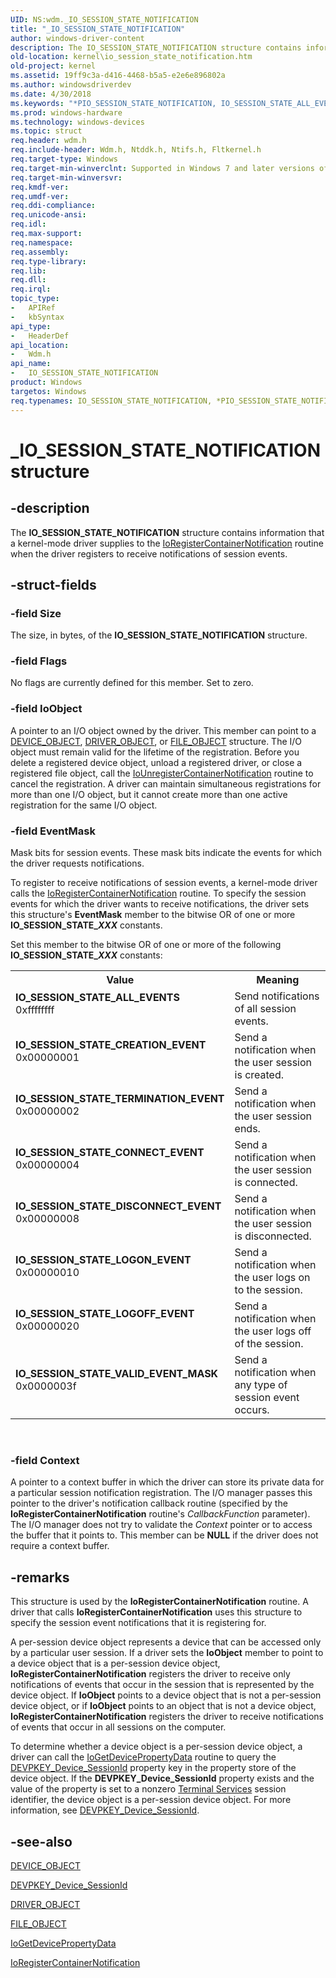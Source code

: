 ```yaml
---
UID: NS:wdm._IO_SESSION_STATE_NOTIFICATION
title: "_IO_SESSION_STATE_NOTIFICATION"
author: windows-driver-content
description: The IO_SESSION_STATE_NOTIFICATION structure contains information that a kernel-mode driver supplies to the IoRegisterContainerNotification routine when the driver registers to receive notifications of session events.
old-location: kernel\io_session_state_notification.htm
old-project: kernel
ms.assetid: 19ff9c3a-d416-4468-b5a5-e2e6e896802a
ms.author: windowsdriverdev
ms.date: 4/30/2018
ms.keywords: "*PIO_SESSION_STATE_NOTIFICATION, IO_SESSION_STATE_ALL_EVENTS, IO_SESSION_STATE_CONNECT_EVENT, IO_SESSION_STATE_CREATION_EVENT, IO_SESSION_STATE_DISCONNECT_EVENT, IO_SESSION_STATE_LOGOFF_EVENT, IO_SESSION_STATE_LOGON_EVENT, IO_SESSION_STATE_NOTIFICATION, IO_SESSION_STATE_NOTIFICATION structure [Kernel-Mode Driver Architecture], IO_SESSION_STATE_TERMINATION_EVENT, IO_SESSION_STATE_VALID_EVENT_MASK, PIO_SESSION_STATE_NOTIFICATION, PIO_SESSION_STATE_NOTIFICATION structure pointer [Kernel-Mode Driver Architecture], _IO_SESSION_STATE_NOTIFICATION, kernel.io_session_state_notification, kstruct_b_b25d50a3-6254-4eeb-800e-c5fc73c56dfb.xml, wdm/IO_SESSION_STATE_NOTIFICATION, wdm/PIO_SESSION_STATE_NOTIFICATION"
ms.prod: windows-hardware
ms.technology: windows-devices
ms.topic: struct
req.header: wdm.h
req.include-header: Wdm.h, Ntddk.h, Ntifs.h, Fltkernel.h
req.target-type: Windows
req.target-min-winverclnt: Supported in Windows 7 and later versions of the Windows operating system.
req.target-min-winversvr: 
req.kmdf-ver: 
req.umdf-ver: 
req.ddi-compliance: 
req.unicode-ansi: 
req.idl: 
req.max-support: 
req.namespace: 
req.assembly: 
req.type-library: 
req.lib: 
req.dll: 
req.irql: 
topic_type:
-	APIRef
-	kbSyntax
api_type:
-	HeaderDef
api_location:
-	Wdm.h
api_name:
-	IO_SESSION_STATE_NOTIFICATION
product: Windows
targetos: Windows
req.typenames: IO_SESSION_STATE_NOTIFICATION, *PIO_SESSION_STATE_NOTIFICATION
---
```


# _IO_SESSION_STATE_NOTIFICATION structure


## -description


The <b>IO_SESSION_STATE_NOTIFICATION</b> structure contains information that a kernel-mode driver supplies to the <a href="https://msdn.microsoft.com/library/windows/hardware/ff549501">IoRegisterContainerNotification</a> routine when the driver registers to receive notifications of session events.


## -struct-fields




### -field Size

The size, in bytes, of the <b>IO_SESSION_STATE_NOTIFICATION</b> structure.


### -field Flags

No flags are currently defined for this member. Set to zero. 


### -field IoObject

A pointer to an I/O object owned by the driver. This member can point to a <a href="https://msdn.microsoft.com/library/windows/hardware/ff543147">DEVICE_OBJECT</a>, <a href="https://msdn.microsoft.com/library/windows/hardware/ff544174">DRIVER_OBJECT</a>, or <a href="https://msdn.microsoft.com/library/windows/hardware/ff545834">FILE_OBJECT</a> structure. The I/O object must remain valid for the lifetime of the registration. Before you delete a registered device object, unload a registered driver, or close a registered file object, call the <a href="https://msdn.microsoft.com/library/windows/hardware/ff550396">IoUnregisterContainerNotification</a> routine to cancel the registration. A driver can maintain simultaneous registrations for more than one I/O object, but it cannot create more than one active registration for the same I/O object. 


### -field EventMask

Mask bits for session events. These mask bits indicate the events for which the driver requests notifications.

To register to receive notifications of session events, a kernel-mode driver calls the <a href="https://msdn.microsoft.com/library/windows/hardware/ff549501">IoRegisterContainerNotification</a> routine. To specify the session events for which the driver wants to receive notifications, the driver sets this structure's <b>EventMask</b> member to the bitwise OR of one or more <b>IO_SESSION_STATE_<i>XXX</i></b> constants. 

Set this member to the bitwise OR of one or more of the following <b>IO_SESSION_STATE_<i>XXX</i></b> constants:

<table>
<tr>
<th>Value</th>
<th>Meaning</th>
</tr>
<tr>
<td width="40%"><a id="IO_SESSION_STATE_ALL_EVENTS"></a><a id="io_session_state_all_events"></a><dl>
<dt><b>IO_SESSION_STATE_ALL_EVENTS</b></dt>
<dt>0xffffffff</dt>
</dl>
</td>
<td width="60%">
Send notifications of all session events.

</td>
</tr>
<tr>
<td width="40%"><a id="IO_SESSION_STATE_CREATION_EVENT"></a><a id="io_session_state_creation_event"></a><dl>
<dt><b>IO_SESSION_STATE_CREATION_EVENT</b></dt>
<dt>0x00000001</dt>
</dl>
</td>
<td width="60%">
Send a notification when the user session is created.

</td>
</tr>
<tr>
<td width="40%"><a id="IO_SESSION_STATE_TERMINATION_EVENT"></a><a id="io_session_state_termination_event"></a><dl>
<dt><b>IO_SESSION_STATE_TERMINATION_EVENT</b></dt>
<dt>0x00000002</dt>
</dl>
</td>
<td width="60%">
Send a notification when the user session ends.

</td>
</tr>
<tr>
<td width="40%"><a id="IO_SESSION_STATE_CONNECT_EVENT"></a><a id="io_session_state_connect_event"></a><dl>
<dt><b>IO_SESSION_STATE_CONNECT_EVENT</b></dt>
<dt>0x00000004</dt>
</dl>
</td>
<td width="60%">
Send a notification when the user session is connected.

</td>
</tr>
<tr>
<td width="40%"><a id="IO_SESSION_STATE_DISCONNECT_EVENT"></a><a id="io_session_state_disconnect_event"></a><dl>
<dt><b>IO_SESSION_STATE_DISCONNECT_EVENT</b></dt>
<dt>0x00000008</dt>
</dl>
</td>
<td width="60%">
Send a notification when the user session is disconnected.

</td>
</tr>
<tr>
<td width="40%"><a id="IO_SESSION_STATE_LOGON_EVENT"></a><a id="io_session_state_logon_event"></a><dl>
<dt><b>IO_SESSION_STATE_LOGON_EVENT</b></dt>
<dt>0x00000010</dt>
</dl>
</td>
<td width="60%">
Send a notification when the user logs on to the session.

</td>
</tr>
<tr>
<td width="40%"><a id="IO_SESSION_STATE_LOGOFF_EVENT"></a><a id="io_session_state_logoff_event"></a><dl>
<dt><b>IO_SESSION_STATE_LOGOFF_EVENT</b></dt>
<dt>0x00000020</dt>
</dl>
</td>
<td width="60%">
Send a notification when the user logs off of the session.

</td>
</tr>
<tr>
<td width="40%"><a id="IO_SESSION_STATE_VALID_EVENT_MASK"></a><a id="io_session_state_valid_event_mask"></a><dl>
<dt><b>IO_SESSION_STATE_VALID_EVENT_MASK</b></dt>
<dt>0x0000003f</dt>
</dl>
</td>
<td width="60%">
Send a notification when any type of session event occurs.

</td>
</tr>
</table>
 


### -field Context

A pointer to a context buffer in which the driver can store its private data for a particular session notification registration. The I/O manager passes this pointer to the driver's notification callback routine (specified by the <b>IoRegisterContainerNotification</b> routine's <i>CallbackFunction</i> parameter). The I/O manager does not try to validate the <i>Context</i> pointer or to access the buffer that it points to. This member can be <b>NULL</b> if the driver does not require a context buffer. 


## -remarks



This structure is used by the <b>IoRegisterContainerNotification</b> routine. A driver that calls <b>IoRegisterContainerNotification</b> uses this structure to specify the session event notifications that it is registering for.

A per-session device object represents a device that can be accessed only by a particular user session. If a driver sets the <b>IoObject</b> member to point to a device object that is a per-session device object, <b>IoRegisterContainerNotification</b> registers the driver to receive only notifications of events that occur in the session that is represented by the device object. If <b>IoObject</b> points to a device object that is not a per-session device object, or if <b>IoObject</b> points to an object that is not a device object, <b>IoRegisterContainerNotification</b> registers the driver to receive notifications of events that occur in all sessions on the computer.

To determine whether a device object is a per-session device object, a driver can call the <a href="https://msdn.microsoft.com/library/windows/hardware/ff549206">IoGetDevicePropertyData</a> routine to query the <a href="https://msdn.microsoft.com/library/windows/hardware/ff542651">DEVPKEY_Device_SessionId</a> property key in the property store of the device object. If the <b>DEVPKEY_Device_SessionId</b> property exists and the value of the property is set to a nonzero <a href="http://go.microsoft.com/fwlink/p/?linkid=155045">Terminal Services</a> session identifier, the device object is a per-session device object. For more information, see <a href="https://msdn.microsoft.com/library/windows/hardware/ff542651">DEVPKEY_Device_SessionId</a>. 




## -see-also




<a href="https://msdn.microsoft.com/library/windows/hardware/ff543147">DEVICE_OBJECT</a>



<a href="https://msdn.microsoft.com/library/windows/hardware/ff542651">DEVPKEY_Device_SessionId</a>



<a href="https://msdn.microsoft.com/library/windows/hardware/ff544174">DRIVER_OBJECT</a>



<a href="https://msdn.microsoft.com/library/windows/hardware/ff545834">FILE_OBJECT</a>



<a href="https://msdn.microsoft.com/library/windows/hardware/ff549206">IoGetDevicePropertyData</a>



<a href="https://msdn.microsoft.com/library/windows/hardware/ff549501">IoRegisterContainerNotification</a>
 

 

